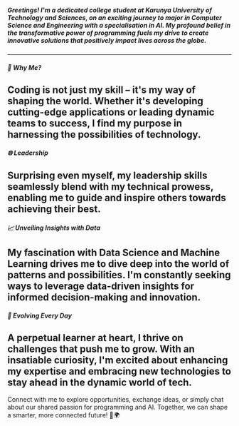 ##### Greetings! I'm a dedicated college student at Karunya University of Technology and Sciences, on an exciting journey to major in Computer Science and Engineering with a specialisation in AI. My profound belief in the transformative power of programming fuels my drive to create innovative solutions that positively impact lives across the globe.
----------------------------------------------------------------------------------------------------------------
##### 🌟 Why Me?
Coding is not just my skill – it's my way of shaping the world. Whether it's developing cutting-edge applications or leading dynamic teams to success, I find my purpose in harnessing the possibilities of technology.
----------------------------------------------------------------------------------------------------------------
##### 🌐 Leadership
Surprising even myself, my leadership skills seamlessly blend with my technical prowess, enabling me to guide and inspire others towards achieving their best.
----------------------------------------------------------------------------------------------------------------
##### 📈 Unveiling Insights with Data
My fascination with Data Science and Machine Learning drives me to dive deep into the world of patterns and possibilities. I'm constantly seeking ways to leverage data-driven insights for informed decision-making and innovation.
----------------------------------------------------------------------------------------------------------------
##### 🌱 Evolving Every Day
A perpetual learner at heart, I thrive on challenges that push me to grow. With an insatiable curiosity, I'm excited about enhancing my expertise and embracing new technologies to stay ahead in the dynamic world of tech.
----------------------------------------------------------------------------------------------------------------
Connect with me to explore opportunities, exchange ideas, or simply chat about our shared passion for programming and AI. Together, we can shape a smarter, more connected future! 🚀🌍

<!---
SamuIdhayanI/SamuIdhayanI is a ✨ special ✨ repository because its `README.md` (this file) appears on your GitHub profile.
You can click the Preview link to take a look at your changes.
--->
